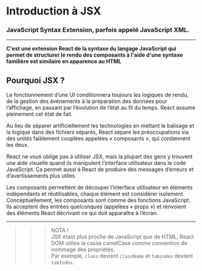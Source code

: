 # Introduction à JSX

### **JavaScript Syntax Extension**, parfois appelé JavaScript XML.  
---
**C'est une extension React de la syntaxe du langage JavaScript qui permet de structurer le rendu des composants à l'aide d'une syntaxe familière est similaire en apparence au HTML**

## Pourquoi JSX ?

Le fonctionnement d’une UI conditionnera toujours les logiques de rendu, de la gestion des événements à la préparation des données pour l’affichage, en passant par l’évolution de l’état au fil du temps. React assume pleinement cet état de fait.

Au lieu de séparer artificiellement les technologies en mettant le balisage et la logique dans des fichiers séparés, React sépare les préoccupations via des unités faiblement couplées appelées « composants », qui contiennent les deux. 

React ne vous oblige pas à utiliser JSX, mais la plupart des gens y trouvent une aide visuelle quand ils manipulent l’interface utilisateur dans le code JavaScript. Ça permet aussi à React de produire des messages d’erreurs et d’avertissements plus utiles.

Les composants permettent de découper l’interface utilisateur en éléments indépendants et réutilisables, chaque élément est considérer isolement.  
Conceptuellement, les composants sont comme des fonctions JavaScript. Ils acceptent des entrées quelconques (appelées « props ») et renvoient des éléments React décrivant ce qui doit apparaître à l’écran.  

---
>>>NOTA !  
>JSX étant plus proche de JavaScript que de HTML, React DOM utilise la casse camelCase comme convention de nommage des propriétés.  
Par exemple, `class` devient `className` et `tabindex` devient `tabIndex`.